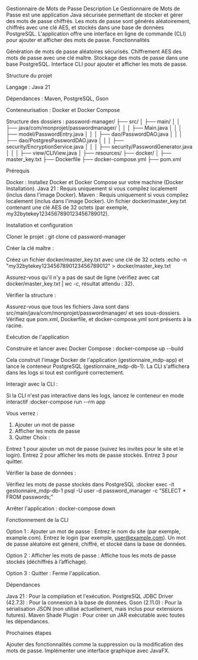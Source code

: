 Gestionnaire de Mots de Passe
Description
Le Gestionnaire de Mots de Passe est une application Java sécurisée permettant de stocker et gérer des mots de passe chiffrés. Les mots de passe sont générés aléatoirement, chiffrés avec une clé AES, et stockés dans une base de données PostgreSQL. L'application offre une interface en ligne de commande (CLI) pour ajouter et afficher des mots de passe.
Fonctionnalités

Génération de mots de passe aléatoires sécurisés.
Chiffrement AES des mots de passe avec une clé maître.
Stockage des mots de passe dans une base PostgreSQL.
Interface CLI pour ajouter et afficher les mots de passe.

Structure du projet

Langage : Java 21

Dépendances : Maven, PostgreSQL, Gson

Conteneurisation : Docker et Docker Compose

Structure des dossiers :
password-manager/
├── src/
│   ├── main/
│   │   ├── java/com/monprojet/passwordmanager/
│   │   │   ├── Main.java
│   │   │   ├── model/PasswordEntry.java
│   │   │   ├── dao/PasswordDAO.java
│   │   │   ├── dao/PostgresPasswordDAO.java
│   │   │   ├── security/EncryptionService.java
│   │   │   ├── security/PasswordGenerator.java
│   │   │   ├── view/CLIView.java
│   ├── resources/
├── docker/
│   ├── master_key.txt
├── Dockerfile
├── docker-compose.yml
├── pom.xml



Prérequis

Docker : Installez Docker et Docker Compose sur votre machine (Docker Installation).
Java 21 : Requis uniquement si vous compilez localement (inclus dans l'image Docker).
Maven : Requis uniquement si vous compilez localement (inclus dans l'image Docker).
Un fichier docker/master_key.txt contenant une clé AES de 32 octets (par exemple, my32bytekey1234567890123456789012).

Installation et configuration

Cloner le projet :
git clone <repository-url>
cd password-manager


Créer la clé maître :

Créez un fichier docker/master_key.txt avec une clé de 32 octets :echo -n "my32bytekey1234567890123456789012" > docker/master_key.txt


Assurez-vous qu'il n'y a pas de saut de ligne (vérifiez avec cat docker/master_key.txt | wc -c, résultat attendu : 32).


Vérifier la structure :

Assurez-vous que tous les fichiers Java sont dans src/main/java/com/monprojet/passwordmanager/ et ses sous-dossiers.
Vérifiez que pom.xml, Dockerfile, et docker-compose.yml sont présents à la racine.



Exécution de l'application

Construire et lancer avec Docker Compose :
docker-compose up --build


Cela construit l'image Docker de l'application (gestionnaire_mdp-app) et lance le conteneur PostgreSQL (gestionnaire_mdp-db-1).
La CLI s'affichera dans les logs si tout est configuré correctement.


Interagir avec la CLI :

Si la CLI n'est pas interactive dans les logs, lancez le conteneur en mode interactif :docker-compose run --rm app


Vous verrez :
1. Ajouter un mot de passe
2. Afficher les mots de passe
3. Quitter
Choix :


Entrez 1 pour ajouter un mot de passe (suivez les invites pour le site et le login).
Entrez 2 pour afficher les mots de passe stockés.
Entrez 3 pour quitter.


Vérifier la base de données :

Vérifiez les mots de passe stockés dans PostgreSQL :docker exec -it gestionnaire_mdp-db-1 psql -U user -d password_manager -c "SELECT * FROM passwords;"


Arrêter l'application :
docker-compose down


Fonctionnement de la CLI

Option 1 : Ajouter un mot de passe :
Entrez le nom du site (par exemple, example.com).
Entrez le login (par exemple, user@example.com).
Un mot de passe aléatoire est généré, chiffré, et stocké dans la base de données.


Option 2 : Afficher les mots de passe :
Affiche tous les mots de passe stockés (déchiffrés à l’affichage).


Option 3 : Quitter :
Ferme l'application.



Dépendances

Java 21 : Pour la compilation et l'exécution.
PostgreSQL JDBC Driver (42.7.3) : Pour la connexion à la base de données.
Gson (2.11.0) : Pour la sérialisation JSON (non utilisé actuellement, mais inclus pour extensions futures).
Maven Shade Plugin : Pour créer un JAR exécutable avec toutes les dépendances.

Prochaines étapes

Ajouter des fonctionnalités comme la suppression ou la modification des mots de passe.
Implémenter une interface graphique avec JavaFX.


